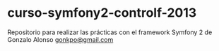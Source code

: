 curso-symfony2-controlf-2013
============================

Repositorio para realizar las prácticas con el framework Symfony 2
de Gonzalo Alonso gonkpo@gmail.com